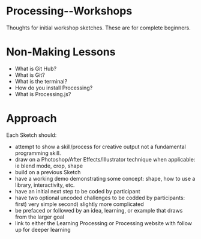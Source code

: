 Processing--Workshops
=====================

Thoughts for initial workshop sketches. These are for complete beginners.

Non-Making Lessons
=====================

* What is Git Hub?
* What is Git?
* What is the terminal?
* How do you install Processing?
* What is Processing.js?

Approach
=====================

Each Sketch should:

* attempt to show a skill/process for creative output not a fundamental programming skill.
* draw on a Photoshop/After Effects/Illustrator technique when applicable: ie blend mode, crop, shape
* build on a previous Sketch
* have a working demo demonstrating some concept: shape, how to use a library, interactivity, etc.
* have an initial next step to be coded by participant
* have two optional uncoded challenges to be codded by participants: first) very simple second) slightly more complicated
* be prefaced or followed by an idea, learning, or example that draws from the larger goal
* link to either the Learning Processing or Processing website with follow up for deeper learning
